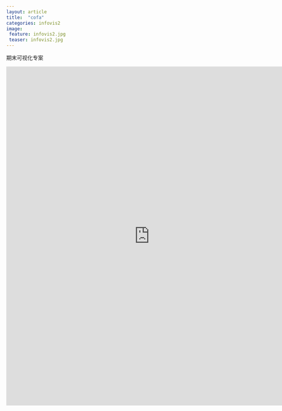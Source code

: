 ```yaml
---
layout: article
title:  "cofa"
categories: infovis2
image: 
 feature: infovis2.jpg
 teaser: infovis2.jpg
---
```


 期末可视化专案

<iframe src="https://public.tableau.com/views/2_2309/sheet0?:embed=y&:display_count=yes/sheet4?:embed=y&:display_count=yes&publish=yes/Dashboard1?:showVizHome=no&:embed=truehttps://public.tableau.com/shared/DJPSG6CX9?:display_count=yes" width="760px" height="900px" frameborder="0"></iframe>